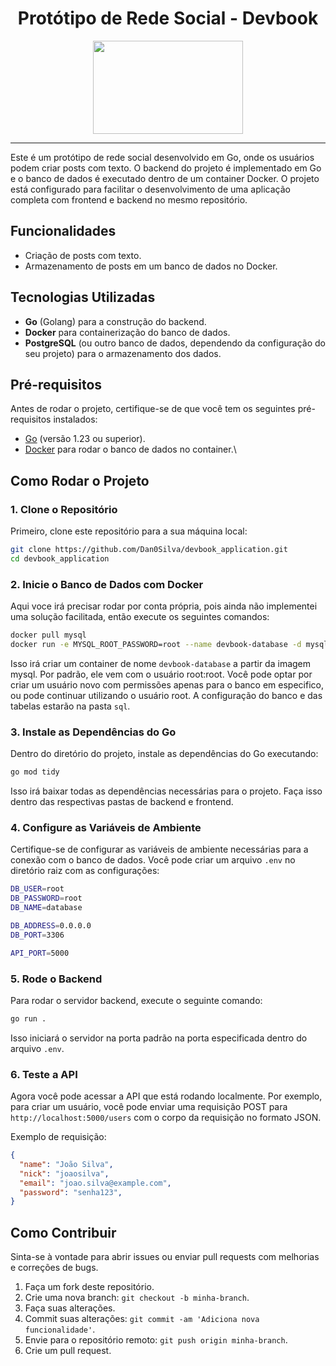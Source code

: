 <h1 align="center">Protótipo de Rede Social - Devbook</h1>


<p align="center">
  <img src="https://media.giphy.com/media/Dh5q0sShxgp13DwrvG/giphy.gif" width="240" height="149" />
</p>



---
Este é um protótipo de rede social desenvolvido em Go, onde os usuários podem criar posts com texto. O backend do projeto é implementado em Go e o banco de dados é executado dentro de um container Docker. O projeto está configurado para facilitar o desenvolvimento de uma aplicação completa com frontend e backend no mesmo repositório.

## Funcionalidades

- Criação de posts com texto.
- Armazenamento de posts em um banco de dados no Docker.

## Tecnologias Utilizadas

- **Go** (Golang) para a construção do backend.
- **Docker** para containerização do banco de dados.
- **PostgreSQL** (ou outro banco de dados, dependendo da configuração do seu projeto) para o armazenamento dos dados.

## Pré-requisitos

Antes de rodar o projeto, certifique-se de que você tem os seguintes pré-requisitos instalados:

- [Go](https://golang.org/doc/install) (versão 1.23 ou superior).
- [Docker](https://www.docker.com/get-started) para rodar o banco de dados no container.\

## Como Rodar o Projeto

### 1. Clone o Repositório

Primeiro, clone este repositório para a sua máquina local:

```bash
git clone https://github.com/Dan0Silva/devbook_application.git
cd devbook_application
```

### 2. Inicie o Banco de Dados com Docker

Aqui voce irá precisar rodar por conta própria, pois ainda não implementei uma solução facilitada, então execute os seguintes comandos:

```bash
docker pull mysql
docker run -e MYSQL_ROOT_PASSWORD=root --name devbook-database -d mysql
```

Isso irá criar um container de nome `devbook-database` a partir da imagem mysql. Por padrão, ele vem com o usuário root:root.
Você pode optar por criar um usuário novo com permissões apenas para o banco em especifico, ou pode continuar utilizando o usuário root. A configuração do banco e das tabelas estarão na pasta `sql`.

### 3. Instale as Dependências do Go

Dentro do diretório do projeto, instale as dependências do Go executando:

```bash
go mod tidy
```

Isso irá baixar todas as dependências necessárias para o projeto. Faça isso dentro das respectivas pastas de backend e frontend.

### 4. Configure as Variáveis de Ambiente

Certifique-se de configurar as variáveis de ambiente necessárias para a conexão com o banco de dados. Você pode criar um arquivo `.env` no diretório raiz com as configurações:

```bash
DB_USER=root
DB_PASSWORD=root
DB_NAME=database

DB_ADDRESS=0.0.0.0
DB_PORT=3306

API_PORT=5000
```

### 5. Rode o Backend

Para rodar o servidor backend, execute o seguinte comando:

```bash
go run .
```

Isso iniciará o servidor na porta padrão na porta especificada dentro do arquivo `.env`.

### 6. Teste a API

Agora você pode acessar a API que está rodando localmente. Por exemplo, para criar um usuário, você pode enviar uma requisição POST para `http://localhost:5000/users` com o corpo da requisição no formato JSON.

Exemplo de requisição:

```json
{
  "name": "João Silva",
  "nick": "joaosilva",
  "email": "joao.silva@example.com",
  "password": "senha123",
}
```
<!--
## Estrutura do Projeto

A estrutura do projeto é organizada da seguinte forma:

```
/src
  /controller    # Contém os handlers da API
  /model         # Contém os modelos de dados
  /repository    # Interage diretamente com o banco de dados
  /service       # Contém a lógica de negócios
/main.go         # Arquivo principal do projeto, onde o servidor é iniciado
/docker-compose.yml  # Configuração do Docker para o banco de dados
```
-->

## Como Contribuir

Sinta-se à vontade para abrir issues ou enviar pull requests com melhorias e correções de bugs.

1. Faça um fork deste repositório.
2. Crie uma nova branch: `git checkout -b minha-branch`.
3. Faça suas alterações.
4. Commit suas alterações: `git commit -am 'Adiciona nova funcionalidade'`.
5. Envie para o repositório remoto: `git push origin minha-branch`.
6. Crie um pull request.
